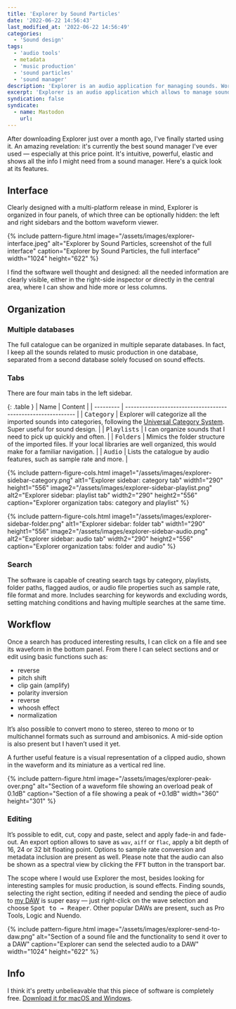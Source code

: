 ```yaml
---
title: 'Explorer by Sound Particles'
date: '2022-06-22 14:56:43'
last_modified_at: '2022-06-22 14:56:49'
categories:
  - 'Sound design'
tags:
  - 'audio tools'
  - metadata
  - 'music production'
  - 'sound particles'
  - 'sound manager'
description: 'Explorer is an audio application for managing sounds. Working with mono, stereo and surround files, it can find, organize, edit and integrate sound in a DAW.'
excerpt: 'Explorer is an audio application which allows to manage sounds. Working with mono, stereo and surround files, it’s an amazing tool to find, organize, edit and integrate audio within a DAW. All of this for free.'
syndication: false
syndicate:
  - name: Mastodon
    url: 
---
```

After downloading Explorer just over a month ago, I've finally started using it. An amazing revelation: it's currently the best sound manager I've ever used — especially at this price point. It's intuitive, powerful, elastic and shows all the info I might need from a sound manager. Here's a quick look at its features.

## Interface

Clearly designed with a multi-platform release in mind, Explorer is organized in four panels, of which three can be optionally hidden: the left and right sidebars and the bottom waveform viewer.

{% include pattern-figure.html image="/assets/images/explorer-interface.jpeg" alt="Explorer by Sound Particles, screenshot of the full interface" caption="Explorer by Sound Particles, the full interface" width="1024" height="622" %}

I find the software well thought and designed: all the needed information are clearly visible, either in the right-side inspector or directly in the central area, where I can show and hide more or less columns.

## Organization

### Multiple databases

The full catalogue can be organized in multiple separate databases. In fact, I keep all the sounds related to music production in one database, separated from a second database solely focused on sound effects.

### Tabs

There are four main tabs in the left sidebar.

{: .table }
| Name       | Content                                                      |
| --------- | ------------------------------------------------------------ |
| <kbd>Category</kbd>  | Explorer will categorize all the imported sounds into categories, following the [Universal Category System](https://universalcategorysystem.com/). Super useful for sound design. |
| <kbd>Playlists</kbd> | I can organize sounds that I need to pick up quickly and often. |
| <kbd>Folders</kbd>   | Mimics the folder structure of the imported files. If your local libraries are well organized, this would make for a familiar navigation. |
| <kbd>Audio</kbd>     | Lists the catalogue by audio features, such as sample rate and more. |

{% include pattern-figure-cols.html image1="/assets/images/explorer-sidebar-category.png" alt1="Explorer sidebar: category tab" width1="290" height1="556" image2="/assets/images/explorer-sidebar-playlist.png" alt2="Explorer sidebar: playlist tab" width2="290" height2="556" caption="Explorer organization tabs: category and playlist" %}

{% include pattern-figure-cols.html image1="/assets/images/explorer-sidebar-folder.png" alt1="Explorer sidebar: folder tab" width1="290" height1="556" image2="/assets/images/explorer-sidebar-audio.png" alt2="Explorer sidebar: audio tab" width2="290" height2="556" caption="Explorer organization tabs: folder and audio" %}

### Search

The software is capable of creating search tags by category, playlists, folder paths, flagged audios, or audio file properties such as sample rate, file format and more. Includes searching for keywords and excluding words, setting matching conditions and having multiple searches at the same time.

## Workflow

Once a search has produced interesting results, I can click on a file and see its waveform in the bottom panel. From there I can select sections and or edit using basic functions such as: 

- reverse
- pitch shift
- clip gain (amplify)
- polarity inversion
- reverse
- whoosh effect
- normalization

It’s also possible to convert mono to stereo, stereo to mono or to multichannel formats such as surround and ambisonics. A mid-side option is also present but I haven’t used it yet.

A further useful feature is a visual representation of a clipped audio, shown in the waveform and its miniature as a vertical red line.

{% include pattern-figure.html image="/assets/images/explorer-peak-over.png" alt="Section of a waveform file showing an overload peak of 0.1dB" caption="Section of a file showing a peak of +0.1dB" width="360" height="301" %}

### Editing

It’s possible to edit, cut, copy and paste, select and apply fade-in and fade-out. An export option allows to save as `wav`, `aiff` or `flac`, apply a bit depth of 16, 24 or 32 bit floating point. Options to sample rate conversion and metadata inclusion are present as well.  Please note that the audio can also be shown as a spectral view by clicking the <kbd>FFT</kbd> button in the transport bar.

The scope where I would use Explorer the most, besides looking for interesting samples for music production, is sound effects. Finding sounds, selecting the right section, editing if needed and sending the piece of audio to [my DAW](/blog/daw-from-logic-to-pro-tools-to-reaper-part-1/) is super easy — just right-click on the wave selection and choose <kbd>Spot to → Reaper</kbd>. Other popular DAWs are present, such as Pro Tools, Logic and Nuendo.

{% include pattern-figure.html image="/assets/images/explorer-send-to-daw.png" alt="Section of a sound file and the functionality to send it over to a DAW" caption="Explorer can send the selected audio to a DAW" width="1024" height="622" %}

## Info

I think it's pretty unbelieavable that this piece of software is completely free. [Download it for macOS and Windows](https://soundparticles.com/products/explorer).